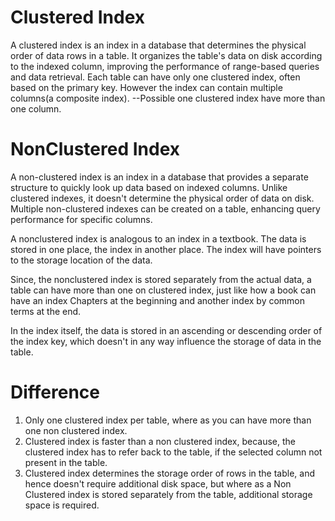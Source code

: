 # Clustered Index
A clustered index is an index in a database that determines the physical order of data rows in a table. It organizes the table's data on disk according to the indexed column, improving the performance of range-based queries and data retrieval. Each table can have only one clustered index, often based on the primary key.
However the index can contain multiple columns(a composite index).
--Possible one clustered index have more than one column.

# NonClustered Index
A non-clustered index is an index in a database that provides a separate structure to quickly look up data based on indexed columns. Unlike clustered indexes, it doesn't determine the physical order of data on disk. Multiple non-clustered indexes can be created on a table, enhancing query performance for specific columns.

A nonclustered index is analogous to an index in a textbook. The data is stored in one place, the index in another place. The index will have pointers to the storage location of the data.

Since, the nonclustered index is stored separately from the actual data, a table can have more than one on clustered index, just like how a book can have an index Chapters at the beginning and another index by common terms at the end.

In the index itself, the data is stored in an ascending or descending order of the index key, which doesn't in any way influence the storage of data in the table.

# Difference
1. Only one clustered index per table, where as you can have more than one non clustered index.
2. Clustered index is faster than a non clustered index, because, the clustered index has to refer back to the table, if the selected column not present in the table.
3. Clustered index determines the storage order of rows in the table, and hence doesn't require additional disk space, but where as a Non Clustered index is stored separately from the table, additional storage space is required.